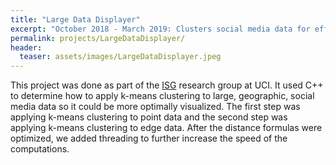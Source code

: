 ```yaml
---
title: "Large Data Displayer"
excerpt: "October 2018 - March 2019: Clusters social media data for efficient display"
permalink: projects/LargeDataDisplayer/
header:
  teaser: assets/images/LargeDataDisplayer.jpeg
---
```


This project was done as part of the [ISG](https://isg.ics.uci.edu/) research group at UCI.  It used C++ to determine how to apply k-means clustering to large, geographic, social media data so it could be more optimally visualized.  The first step was applying k-means clustering to point data and the second step was applying k-means clustering to edge data.  After the distance formulas were optimized, we added threading to further increase the speed of the computations.
